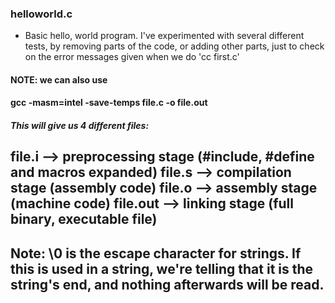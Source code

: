 ### helloworld.c

- Basic hello, world program. I've experimented with several different tests, by removing parts of the code, or adding other parts, just to check on the error messages given when we do 'cc first.c'


#### NOTE: we can also use
#### gcc -masm=intel -save-temps file.c -o file.out

##### This will give us 4 different files:
file.i   --> preprocessing stage (#include, #define and macros expanded)
file.s   --> compilation stage (assembly code)
file.o   --> assembly stage (machine code)
file.out --> linking stage (full binary, executable file)
----------------------------------------------------------------------

Note: \0 is the escape character for strings. If this is used in a string, we're telling that it is the string's end, and nothing afterwards will be read.
----------------------------------------------------------------------


